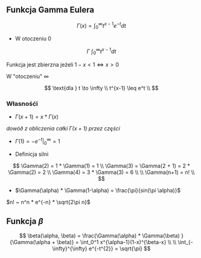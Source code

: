 ## Funkcja Gamma Eulera

$$
\Gamma(x) = \int_0^\infty t^{x-1} e^{-t} dt
$$

- W otoczeniu 0

$$
\Gamma ~ \int_0^\infty t^{x-1} dt
$$

Funkcja jest zbierzna jeżeli $1 - x < 1 \Leftrightarrow x > 0$

W "otoczeniu" $\infty$

$$
\text{dla } t \to \infty \\
t^{x-1} \leq e^t \\
$$

### Własnośći
- $\Gamma(x+1) = x * \Gamma(x)$

_dowóð z obliczenia całki $\Gamma(x+1)$ przez części_

- $\Gamma(1) = \left. -e^{-t} \right|_ 0^\infty = 1$ 

- Definicja silni

$$
\Gamma(2) = 1 * \Gamma(1) = 1 \\
\Gamma(3) = \Gamma(2 + 1) = 2 * \Gamma(2) = 2 \\
\Gamma(4) = 3 * \Gamma(3) = 6 \\
\\
\Gamma(n+1) = n! \\
$$

- $\Gamma(\alpha) * \Gamma(1-\alpha) = \frac{\pi}{sin(\pi \alpha)}$

$n! ~ n^n * e^{-n} * \sqrt{2\pi n}$


## Funkcja $\beta$

$$
\beta(\alpha, \beta) = \frac{\Gamma(\alpha) * \Gamma(\beta) }{\Gamma(\alpha + \beta)} = \int_0^1 x^{\alpha-1}(1-x)^{\beta-x} \\
\\
\int_{-\infty}^{\infty} e^{-t^{2}} = \sqrt{\pi}
$$

